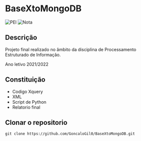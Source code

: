 # BaseXtoMongoDB

![PEI](https://img.shields.io/badge/Faculdade-PEI-green)
![Nota](https://img.shields.io/badge/Nota%20final-%3F-green)

## Descrição
Projeto final realizado no âmbito da disciplina de Processamento Estruturado de Informação.

Ano letivo 2021/2022

## Constituição
- Codigo Xquery
- XML 
- Script de Python
- Relatorio final


## Clonar o repositorio
``` 
git clone https://github.com/GoncaloGil0/BaseXtoMongoDB.git
```
